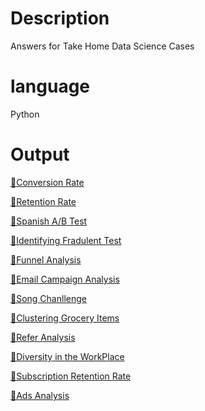# Description
Answers for Take Home Data Science Cases 


# language 
Python 

# Output 
[🔗Conversion Rate](https://www.notion.so/Conversion-Rate-2de5820c79134b3a811478defa99c1b5)

[🔗Retention Rate](https://www.notion.so/Employee-Retention-f81c05174cf84c0183e371f6bdf8d068)

[🔗Spanish A/B Test](https://www.notion.so/Spanish-Translation-A-B-Test-854200e791d1490fb2ef82827f162c98)

[🔗Identifying Fradulent Test](https://www.notion.so/Identifying-Fraudulent-Activities-073314ca04a84626938442f531702629)

[🔗Funnel Analysis](https://www.notion.so/Funnel-Analysis-519412930ee5452f8398182115f464a9)

[🔗Email Campaign Analysis](https://www.notion.so/Marketing-Email-Campaign-c7b85e707c2441e8ab06e0e2780b1343)

[🔗Song Chanllenge](https://www.notion.so/Song-Challenge-5475e4879b634927a7ef490ec4273f94)

[🔗Clustering Grocery Items](https://www.notion.so/Clustering-Grocery-Items-2f9f6a6e132c402b8369f66235e8f769)

[🔗Refer Analysis](https://www.notion.so/User-Referral-Program-f5f470ffaa99494089762937a99a38a2)

[🔗Diversity in the WorkPlace](https://www.notion.so/Diversity-in-the-Workplace-1210c65c7a87401c93053053f70752d3)

[🔗Subscription Retention Rate](https://www.notion.so/Subscription-Retention-Rate-14814ad6a44e4ce3932d6977b22ae6d2)

[🔗Ads Analysis](https://www.notion.so/Ads-Analysis-7540f43e5db146a8ab788451b3fdda82)
